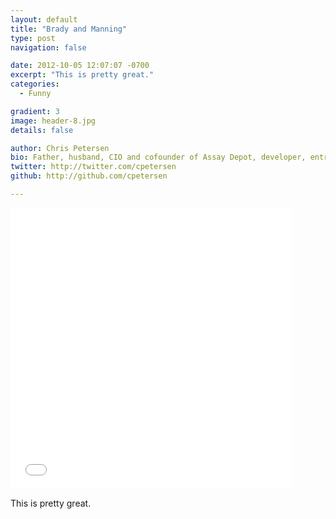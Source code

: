 ```yaml
---
layout: default
title: "Brady and Manning"
type: post
navigation: false

date: 2012-10-05 12:07:07 -0700
excerpt: "This is pretty great."
categories:
  - Funny

gradient: 3
image: header-8.jpg
details: false

author: Chris Petersen
bio: Father, husband, CIO and cofounder of Assay Depot, developer, entrepreneur and technologist.
twitter: http://twitter.com/cpetersen
github: http://github.com/cpetersen

---
```


<iframe class="embedly-embed" src="//cdn.embedly.com/widgets/media.html?src=%2F%2Fimgur.com%2Fa%2F9H0Hv%2Fembed&url=http%3A%2F%2Fimgur.com%2Fa%2F9H0Hv&image=http%3A%2F%2Fi.imgur.com%2FucGcH.jpg%3Ffb&key=d815972c91e546edb5d2d02e509f8b1c&type=text%2Fhtml&schema=imgur" width="450" height="450" scrolling="no" frameborder="0" allowfullscreen></iframe>

This is pretty great. 

 

